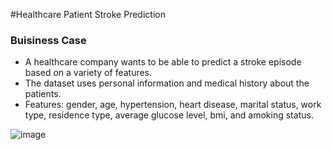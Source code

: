 #Healthcare Patient Stroke Prediction
### Buisiness Case
 - A healthcare company wants to be able to predict a stroke episode based on a variety of features.
 - The dataset uses personal information and medical history about the patients. 
  - Features: gender, age, hypertension, heart disease, marital status, work type, residence type, average glucose level, bmi, and amoking status.  

![image](https://github.com/DPatt365/Project_2/assets/115942163/cb8f0020-f3a8-4331-a9ac-81bb119783f4)
     
